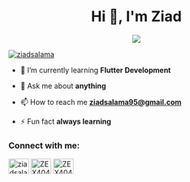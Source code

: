 <h1 align="center">Hi 👋, I'm Ziad</h1>

<p align="center">
  <a href="#"><img src="https://readme-typing-svg.herokuapp.com?lines=Flutter+Developer;Aspiring+Learner&center=true&width=500&height=50"></a>
</p>

<p align="left">
  <a href="#"><img src="https://komarev.com/ghpvc/?username=ziadsalama95&label=Profile%20views&color=0e75b6&style=flat" alt="ziadsalama"></a> 
</p>

- 🌱 I’m currently learning **Flutter Development**

- 💬 Ask me about **anything**

- 📫 How to reach me **ziadsalama95@gmail.com**

- ⚡ Fun fact **always learning**

<h3 align="left">Connect with me:</h3>
<p align="left">
<a href="https://linkedin.com/in/ziadsalama/" target="blank"><img align="center" src="https://raw.githubusercontent.com/rahuldkjain/github-profile-readme-generator/master/src/images/icons/Social/linked-in-alt.svg" alt="ziadsalama" height="30" width="40" /></a>
<a href="https://fb.com/ZEX404" target="blank"><img align="center" src="https://raw.githubusercontent.com/rahuldkjain/github-profile-readme-generator/master/src/images/icons/Social/facebook.svg" alt="ZEX404" height="30" width="40" /></a>
<a href="https://www.youtube.com/@ZEX404" target="blank"><img align="center" src="https://raw.githubusercontent.com/rahuldkjain/github-profile-readme-generator/master/src/images/icons/Social/youtube.svg" alt="ZEX404" height="30" width="40" /></a>
